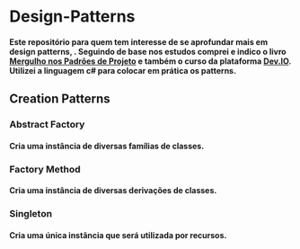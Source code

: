 # Design-Patterns

#### Este repositório para quem tem interesse de se aprofundar mais em design patterns, . Seguindo de base nos estudos comprei e indico o livro [Mergulho nos Padrões de Projeto](https://refactoring.guru/pt-br) e também o curso da plataforma [Dev.IO](https://desenvolvedor.io/). Utilizei a linguagem c# para colocar em prática os patterns.


## Creation Patterns

### Abstract Factory
#### Cria uma instância de diversas famílias de classes.

### Factory Method
#### Cria uma instância de diversas derivações de classes.

### Singleton
#### Cria uma única instância que será utilizada por recursos.


